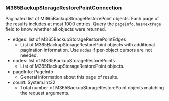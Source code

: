 ### M365BackupStorageRestorePointConnection
Paginated list of M365BackupStorageRestorePoint objects. Each page of the results includes at most 1000 entries. Query the `pageInfo.hasNextPage` field to know whether all objects were returned.

- edges: list of M365BackupStorageRestorePointEdges
  - List of M365BackupStorageRestorePoint objects with additional pagination information. Use `nodes` if per-object cursors are not needed.
- nodes: list of M365BackupStorageRestorePoints
  - List of M365BackupStorageRestorePoint objects.
- pageInfo: PageInfo
  - General information about this page of results.
- count: System.Int32
  - Total number of M365BackupStorageRestorePoint objects matching the request arguments.
